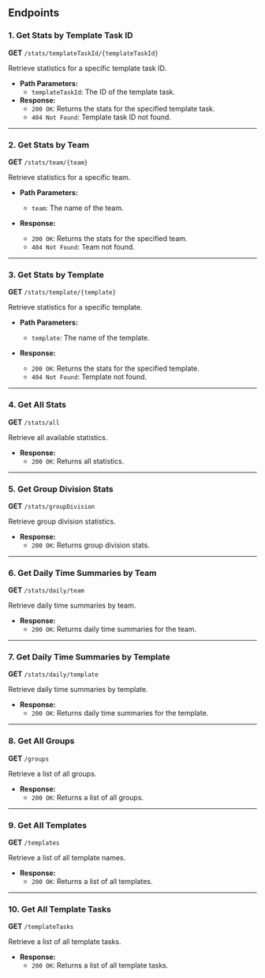## Endpoints

### 1. Get Stats by Template Task ID

**GET** `/stats/templateTaskId/{templateTaskId}`

Retrieve statistics for a specific template task ID.

- **Path Parameters:**
  - `templateTaskId`: The ID of the template task.
- **Response:**
  - `200 OK`: Returns the stats for the specified template task.
  - `404 Not Found`: Template task ID not found.

---

### 2. Get Stats by Team

**GET** `/stats/team/{team}`

Retrieve statistics for a specific team.

- **Path Parameters:**

  - `team`: The name of the team.

- **Response:**
  - `200 OK`: Returns the stats for the specified team.
  - `404 Not Found`: Team not found.

---

### 3. Get Stats by Template

**GET** `/stats/template/{template}`

Retrieve statistics for a specific template.

- **Path Parameters:**

  - `template`: The name of the template.

- **Response:**
  - `200 OK`: Returns the stats for the specified template.
  - `404 Not Found`: Template not found.

---

### 4. Get All Stats

**GET** `/stats/all`

Retrieve all available statistics.

- **Response:**
  - `200 OK`: Returns all statistics.

---

### 5. Get Group Division Stats

**GET** `/stats/groupDivision`

Retrieve group division statistics.

- **Response:**
  - `200 OK`: Returns group division stats.

---

### 6. Get Daily Time Summaries by Team

**GET** `/stats/daily/team`

Retrieve daily time summaries by team.

- **Response:**
  - `200 OK`: Returns daily time summaries for the team.

---

### 7. Get Daily Time Summaries by Template

**GET** `/stats/daily/template`

Retrieve daily time summaries by template.

- **Response:**
  - `200 OK`: Returns daily time summaries for the template.

---

### 8. Get All Groups

**GET** `/groups`

Retrieve a list of all groups.

- **Response:**
  - `200 OK`: Returns a list of all groups.

---

### 9. Get All Templates

**GET** `/templates`

Retrieve a list of all template names.

- **Response:**
  - `200 OK`: Returns a list of all templates.

---

### 10. Get All Template Tasks

**GET** `/templateTasks`

Retrieve a list of all template tasks.

- **Response:**
  - `200 OK`: Returns a list of all template tasks.
